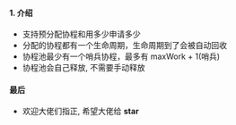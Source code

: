 #### 1. 介绍
- 支持预分配协程和用多少申请多少 
- 分配的协程都有一个生命周期，生命周期到了会被自动回收 
- 协程池最少有一个哨兵协程，最多有 maxWork + 1(哨兵)
- 协程池会自己释放, 不需要手动释放


#### 最后
- 欢迎大佬们指正, 希望大佬给 **star**
